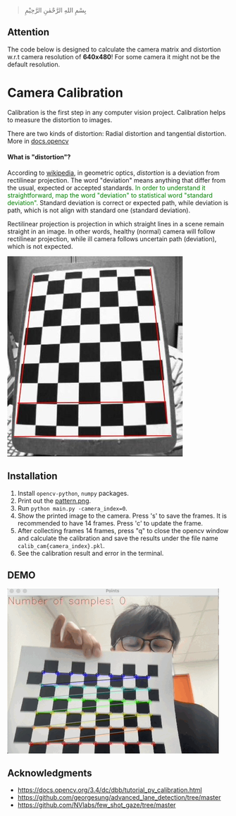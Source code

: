 > بِسْمِ اللهِ الرَّحْمٰنِ الرَّحِيْمِ
## Attention
The code below is designed to calculate the camera matrix and distortion w.r.t camera resolution of **640x480**! For some camera it might not be the default resolution.

# Camera Calibration
Calibration is the first step in any computer vision project. 
Calibration helps to measure the distortion to images.

There are two kinds of distortion: Radial distortion and tangential distortion. More in [docs.opencv](https://docs.opencv.org/3.4/dc/dbb/tutorial_py_calibration.html)

#### What is "distortion"?

According to [wikipedia](https://en.wikipedia.org/wiki/Distortion_%28optics%29), in geometric optics, *distortion* is a deviation from rectilinear projection. The word "deviation" means anything that differ from the usual, expected or accepted standards. <span style="color:green"> In order to understand it straightforward, map the word "deviation" to statistical word "standard deviation". </span> Standard deviation is correct or expected path, while deviation is path, which is not align with standard one (standard deviation).

Rectilinear projection is projection in which straight lines in a scene remain straight in an image. In other words, healthy (normal) camera will follow rectilinear projection, while ill camera follows uncertain path (deviation), which is not expected. 

![Fig.1: Calibration result](calibration_result.png)


## Installation
1. Install `opencv-python`, `numpy` packages.
2. Print out the [pattern.png](pattern.png).
3. Run `python main.py -camera_index=0`.
4. Show the printed image to the camera. Press 's' to save the frames. It is recommended to have 14 frames. Press 'c' to update the frame.
5. After collecting frames 14 frames, press "q" to close the opencv window and calculate the calibration and save the results under the file name `calib_cam{camera_index}.pkl`.
6. See the calibration result and error in the terminal.


## DEMO
![demo of calibration](demo_calibration_test.gif)

## Acknowledgments
- https://docs.opencv.org/3.4/dc/dbb/tutorial_py_calibration.html
- https://github.com/georgesung/advanced_lane_detection/tree/master
- https://github.com/NVlabs/few_shot_gaze/tree/master
